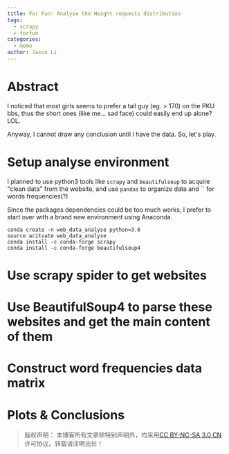```yaml
---
title: For Fun: Analyse the Height requests distribution
tags:
  - scrapy
  - forfun
categories:
  - memo
author: Jason Li
---
```

<script type="text/x-mathjax-config">
MathJax.Hub.Config({
  TeX: { equationNumbers: { autoNumber: "AMS" } }
});
</script>

# Abstract

I noticed that most girls seems to prefer a tall guy (eg. > 170) on the PKU bbs,
  thus the short ones (like me... sad face) could easily end up alone? LOL.

Anyway, I cannot draw any conclusion until I have the data.
So, let's play.

<!--more-->

# Setup analyse environment

I planned to use python3 tools like `scrapy` and `beautifulsoup` to acquire "clean data" from the website,
and use `pandas` to organize data and `` for words frequencies(?)

Since the packages dependencies could be too much works, I prefer to start over with a brand new environment using Anaconda.

```
conda create -n web_data_analyse python=3.6
source acitvate web_data_analyse
conda install -c conda-forge scrapy
conda install -c conda-forge beautifulsoup4

```

# Use scrapy spider to get websites


# Use BeautifulSoup4 to parse these websites and get the main content of them

# Construct word frequencies data matrix

# Plots & Conclusions















>版权声明： 本博客所有文章除特别声明外，均采用[CC BY-NC-SA 3.0 CN](https://creativecommons.org/licenses/by-nc-sa/3.0/cn/deed.zh)许可协议。转载请注明出处！
